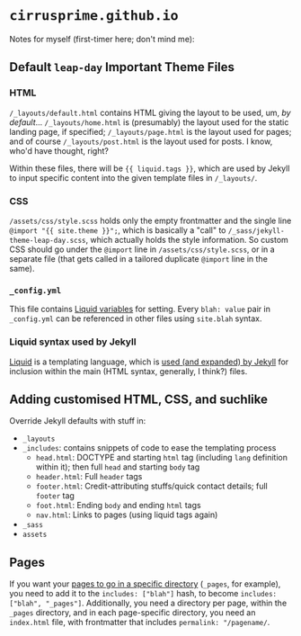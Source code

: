 # `cirrusprime.github.io`

Notes for myself (first-timer here; don't mind me):

## Default `leap-day` Important Theme Files

### HTML

`/_layouts/default.html` contains HTML giving the layout to be used, um, *by default*...  `/_layouts/home.html` is (presumably) the layout used for the static landing page, if specified; `/_layouts/page.html` is the layout used for pages; and of course `/_layouts/post.html` is the layout used for posts.  I know, who'd have thought, right?

Within these files, there will be `{{ liquid.tags }}`, which are used by Jekyll to input specific content into the given template files in `/_layouts/`.

### CSS

`/assets/css/style.scss` holds only the empty frontmatter and the single line `@import "{{ site.theme }}";`, which is basically a "call" to `/_sass/jekyll-theme-leap-day.scss`, which actually holds the style information.  So custom CSS should go under the `@import` line in `/assets/css/style.scss`, or in a separate file (that gets called in a tailored duplicate `@import` line in the same).

### `_config.yml`

This file contains [Liquid variables](https://jekyllrb.com/docs/variables/) for setting.  Every `blah: value` pair in `_config.yml` can be referenced in other files using `site.blah` syntax.

### Liquid syntax used by Jekyll

[Liquid](https://shopify.github.io/liquid/) is a templating language, which is [used (and expanded) by Jekyll](http://jekyllrb.com/docs/templates/) for inclusion within the main (HTML syntax, generally, I think?) files.

## Adding customised HTML, CSS, and suchlike

Override Jekyll defaults with stuff in:

* `_layouts`
* `_includes`: contains snippets of code to ease the templating process
    * `head.html`: DOCTYPE and starting `html` tag (including `lang` definition within it); then full `head` and starting `body` tag
    * `header.html`: Full `header` tags
    * `footer.html`: Credit-attributing stuffs/quick contact details; full `footer` tag
    * `foot.html`: Ending `body` and ending `html` tags
    * `nav.html`: Links to pages (using liquid tags again)
* `_sass`
* `assets`

## Pages

If you want your [pages to go in a specific directory](http://damonbauer.me/organizing-jekyll-pages/) (`_pages`, for example), you need to add it to the `includes: ["blah"]` hash, to become `includes: ["blah", "_pages"]`.  Additionally, you need a directory per page, within the `_pages` directory, and in each page-specific directory, you need an `index.html` file, with frontmatter that includes `permalink: "/pagename/`.
